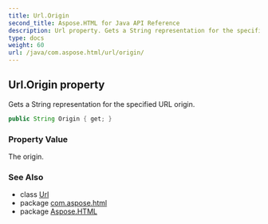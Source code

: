 ```yaml
---
title: Url.Origin
second_title: Aspose.HTML for Java API Reference
description: Url property. Gets a String representation for the specified URL origin
type: docs
weight: 60
url: /java/com.aspose.html/url/origin/
---
```

## Url.Origin property

Gets a String representation for the specified URL origin.

```java
public String Origin { get; }
```

### Property Value

The origin.

### See Also

* class [Url](../)
* package [com.aspose.html](../../../com.aspose.html/)
* package [Aspose.HTML](../../../)
